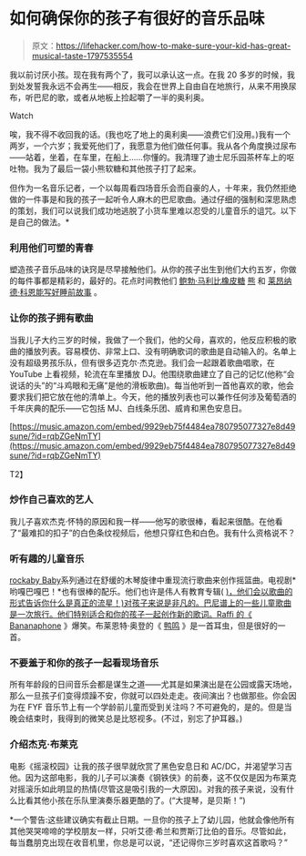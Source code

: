 # 如何确保你的孩子有很好的音乐品味

> 原文：<https://lifehacker.com/how-to-make-sure-your-kid-has-great-musical-taste-1797535554>

我以前讨厌小孩。现在我有两个了，我可以承认这一点。在我 20 多岁的时候，我到处发誓我永远不会再生——相反，我会在世界上自由自在地旅行，从来不用换尿布，听巴尼的歌，或者从地板上捡起嚼了一半的奥利奥。

Watch

唉，我不得不收回我的话。(我也吃了地上的奥利奥——浪费它们没用。)我有一个两岁，一个六岁；我爱死他们了，我愿意为他们做任何事。我从各个角度换过尿布——站着，坐着，在车里，在船上……你懂的。我清理了迪士尼乐园茶杯车上的呕吐物。我为了最后一袋小熊软糖和其他孩子打了起来。

但作为一名音乐记者，一个以每周看四场音乐会而自豪的人，十年来，我仍然拒绝做的一件事是和我的孩子一起听令人麻木的巴尼歌曲。通过仔细的强制和深思熟虑的策划，我们可以说我们成功地逃脱了小货车里难以忍受的儿童音乐的诅咒。以下是自己的做法。*

### 利用他们可塑的青春

塑造孩子音乐品味的诀窍是尽早接触他们。从你的孩子出生到他们大约五岁，你做的每件事都是精彩的，最好的。花点时间教他们 [鲍勃·马利比橡皮糖](https://youtu.be/CJTTmSYIcyU) [熊](https://youtu.be/CJTTmSYIcyU) 和 [莱昂纳德·科恩能写好睡前故事](https://youtu.be/8IfmiKnZi3E) 。

### **让你的孩子拥有歌曲**

当我儿子大约三岁的时候，我做了一个我们，他的父母，喜欢的，他反应积极的歌曲的播放列表。容易模仿、非常上口、没有明确歌词的歌曲是自动输入的。名单上没有超级男孩乐队，但有很多迈克尔·杰克逊。我们会一起跟着歌曲唱歌，在 YouTube 上看视频，轮流在车里播放 DJ。他围绕歌曲建立了自己的记忆(他称“会说话的头”的“斗鸡眼和无痛”是他的滑板歌曲)。每当他听到一首他喜欢的歌，他会要求我们把它放在他的清单上。今天，他的播放列表也可以兼作任何涉及葡萄酒的千年庆典的配乐——它包括 MJ、白线条乐团、威肯和黑色安息日。

[https://music.amazon.com/embed/9929eb75f4484ea780795077327e8d49sune/?id=rqbZGeNmTY](https://music.amazon.com/embed/9929eb75f4484ea780795077327e8d49sune/?id=rqbZGeNmTY)

T2】

### **炒作自己喜欢的艺人**

我儿子喜欢杰克·怀特的原因和我一样——他写的歌很棒，看起来很酷。在他看了“最难扣的扣子”的白色条纹视频后，他想只穿红色和白色。我有什么资格说不？

### **听有趣的儿童音乐**

[rockaby Baby](https://www.rockabyebabymusic.com)系列通过在舒缓的木琴旋律中重现流行歌曲来创作摇篮曲。电视剧*哟嘎巴嘎巴！*也有很棒的配乐。他们也许是伟人有教育专辑( [)，他们会以歌曲的形式告诉你什么是真正的流星！)对孩子来说是非凡的。巴尼谱上的一些儿童歌曲是一次旅行。他们特别适合和你的孩子一起创作新的歌词。Raffi 的《](https://www.youtube.com/watch?v=JqBChyNyLhU) [Bananaphone](https://www.youtube.com/watch?v=j5C6X9vOEkU) 》爆笑。布莱恩特·奥登的《 [鸭鸣](https://www.youtube.com/watch?v=MtN1YnoL46Q) 》是一首耳虫，但是很好的一首。

### 不要羞于和你的孩子一起看现场音乐

所有年龄段的日间音乐会都是谋生之道——尤其是如果演出是在公园或露天场地，那么一旦孩子们变得烦躁不安，你就可以四处走走。夜间演出？也做那些。你会因为在 FYF 音乐节上有一个学龄前儿童而受到关注吗？不可避免的，是的。但是当晚会结束时，我得到的微笑总是比怒视多。(不过，别忘了护耳器。)

### 介绍杰克·布莱克

电影《摇滚校园》让我的孩子很早就欣赏了黑色安息日和 AC/DC，并渴望学习吉他。因为这部电影，我的儿子可以演奏《钢铁侠》的前奏，这不仅仅是因为布莱克对摇滚乐如此明显的热情(尽管这是吸引我的一大原因)。对我的孩子来说，没有什么比看其他小孩在乐队里演奏乐器更酷的了。(“大提琴，是贝斯！”)

*一个警告:这些建议确实有截止日期。一旦你的孩子上了幼儿园，他就会像他所有其他哭哭啼啼的学校朋友一样，只听艾德·希兰和贾斯汀比伯的音乐。尽管如此，每当蠢朋克出现在收音机里，你总是可以说，“还记得你三岁时喜欢这首歌吗？”